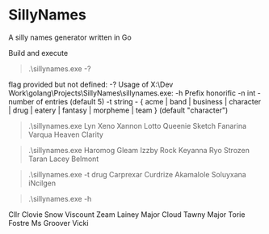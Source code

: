 # SillyNames
A silly names generator written in Go

Build and execute

> .\sillynames.exe -?

flag provided but not defined: -?
Usage of X:\Dev Work\golang\Projects\SillyNames\sillynames.exe:
  -h    Prefix honorific
  -n int
        <int> - number of entries (default 5)
  -t string
        <string> - { acme | band | business | character | drug | eatery | fantasy | morpheme | team } (default "character")

          
> .\sillynames.exe
Lyn Xeno
Xannon Lotto
Queenie Sketch
Fanarina Varqua
Heaven Clarity
          
> .\sillynames.exe
Haromog Gleam
Izzby Rock
Keyanna Ryo
Strozen Taran
Lacey Belmont
          
> .\sillynames.exe -t drug
Carprexar
Curdrize
Akamalole
Soluyxana
iNcilgen
          
> .\sillynames.exe -h
          
Cllr Clovie Snow
Viscount Zeam Lainey
Major Cloud Tawny
Major Torie Fostre
Ms Groover Vicki
